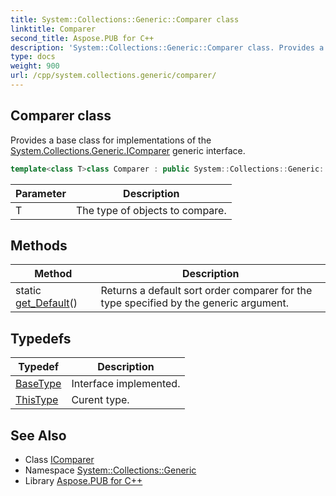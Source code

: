 ```yaml
---
title: System::Collections::Generic::Comparer class
linktitle: Comparer
second_title: Aspose.PUB for C++
description: 'System::Collections::Generic::Comparer class. Provides a base class for implementations of the System.Collections.Generic.IComparer generic interface in C++.'
type: docs
weight: 900
url: /cpp/system.collections.generic/comparer/
---
```

## Comparer class


Provides a base class for implementations of the [System.Collections.Generic.IComparer](../icomparer/) generic interface.

```cpp
template<class T>class Comparer : public System::Collections::Generic::IComparer<T>
```


| Parameter | Description |
| --- | --- |
| T | The type of objects to compare. |
## Methods

| Method | Description |
| --- | --- |
| static [get_Default](./get_default/)() | Returns a default sort order comparer for the type specified by the generic argument. |
## Typedefs

| Typedef | Description |
| --- | --- |
| [BaseType](./basetype/) | Interface implemented. |
| [ThisType](./thistype/) | Curent type. |

## See Also

* Class [IComparer](../icomparer/)
* Namespace [System::Collections::Generic](../)
* Library [Aspose.PUB for C++](../../)
